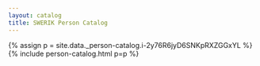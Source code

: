 ```yaml
---
layout: catalog
title: SWERIK Person Catalog
---
```

{% assign p = site.data._person-catalog.i-2y76R6jyD6SNKpRXZGGxYL %}
{% include person-catalog.html p=p %}

